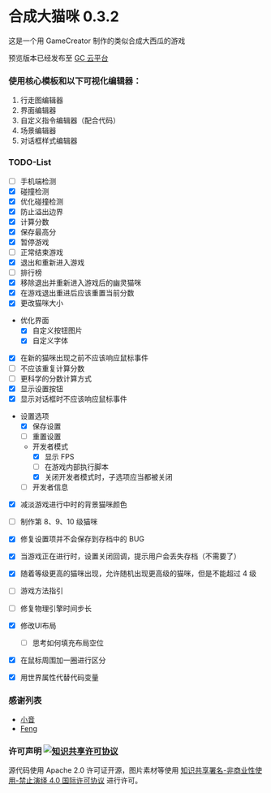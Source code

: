 # 合成大猫咪 0.3.2
这是一个用 GameCreator 制作的类似合成大西瓜的游戏

预览版本已经发布至 [GC 云平台](http://f.gamecreator.com.cn/game.php?id=346)

### 使用核心模板和以下可视化编辑器：

1. 行走图编辑器
2. 界面编辑器
3. 自定义指令编辑器（配合代码）
4. 场景编辑器
5. 对话框样式编辑器

### TODO-List
- [ ] 手机端检测
- [x] 碰撞检测
- [x] 优化碰撞检测
- [x] 防止溢出边界
- [x] 计算分数
- [x] 保存最高分
- [x] 暂停游戏
- [ ] 正常结束游戏
- [x] 退出和重新进入游戏
- [ ] 排行榜
- [x] 移除退出并重新进入游戏后的幽灵猫咪
- [x] 在游戏退出重进后应该重置当前分数
- [x] 更改猫咪大小
- 优化界面
    - [x] 自定义按钮图片
    - [x] 自定义字体
- [x] 在新的猫咪出现之前不应该响应鼠标事件
- [ ] 不应该重复计算分数
- [ ] 更科学的分数计算方式
- [x] 显示设置按钮
- [x] 显示对话框时不应该响应鼠标事件
- 设置选项
    - [x] 保存设置
    - [ ] 重置设置
    -  开发者模式
        - [x] 显示 FPS
        - [ ] 在游戏内部执行脚本
        - [x] 关闭开发者模式时，子选项应当都被关闭
    - [ ] 开发者信息
- [x] 减淡游戏进行中时的背景猫咪颜色
- [ ] 制作第 8、9、10 级猫咪
- [x] 修复设置项并不会保存到存档中的 BUG
- [x] 当游戏正在进行时，设置关闭回调，提示用户会丢失存档（不需要了）
- [x] 随着等级更高的猫咪出现，允许随机出现更高级的猫咪，但是不能超过 4 级
- [ ] 游戏方法指引
- [ ] 修复物理引擎时间步长
- [x] 修改UI布局
    - [ ] 思考如何填充布局空位
- [x] 在鼠标周围加一圈进行区分
- [x] 用世界属性代替代码变量


### 感谢列表
 - [小音](https://github.com/LittleSound)
 - [Feng](https://github.com/wardenfeng)

### 许可声明 <a rel="license" href="http://creativecommons.org/licenses/by-nc-nd/4.0/"><img alt="知识共享许可协议" style="border-width:0" src="https://i.creativecommons.org/l/by-nc-nd/4.0/80x15.png" /></a>
源代码使用 Apache 2.0 许可证开源，图片素材等使用 <a rel="license" href="http://creativecommons.org/licenses/by-nc-nd/4.0/">知识共享署名-非商业性使用-禁止演绎 4.0 国际许可协议</a> 进行许可。